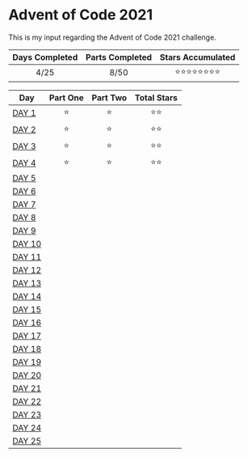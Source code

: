 # Advent of Code 2021
This is my input regarding the Advent of Code 2021 challenge.

| Days Completed | Parts Completed | Stars Accumulated |
| :------------: | :-------------: | :---------------: |
| 4/25           | 8/50            | :star::star::star::star::star::star::star::star: |

| Day                                             | Part One | Part Two | Total Stars   |
| ---------------------------------------------   | :------: | :------: | :-----------: |
| [DAY 1](https://adventofcode.com/2021/day/1)    | :star:   | :star:   | :star::star:  |
| [DAY 2](https://adventofcode.com/2021/day/2)    | :star:   | :star:   | :star::star:  |
| [DAY 3](https://adventofcode.com/2021/day/3)    | :star:   | :star:   | :star::star:  |
| [DAY 4](https://adventofcode.com/2021/day/4)    | :star:   | :star:   | :star::star:  |
| [DAY 5](https://adventofcode.com/2021/day/5)    |  |  |  |
| [DAY 6](https://adventofcode.com/2021/day/6)    |  |  |  |
| [DAY 7](https://adventofcode.com/2021/day/7)    |  |  |  |
| [DAY 8](https://adventofcode.com/2021/day/8)    |  |  |  |
| [DAY 9](https://adventofcode.com/2021/day/9)    |  |  |  |
| [DAY 10](https://adventofcode.com/2021/day/10)  |  |  |  |
| [DAY 11](https://adventofcode.com/2021/day/11)  |  |  |  |
| [DAY 12](https://adventofcode.com/2021/day/12)  |  |  |  |
| [DAY 13](https://adventofcode.com/2021/day/13)  |  |  |  |
| [DAY 14](https://adventofcode.com/2021/day/14)  |  |  |  |
| [DAY 15](https://adventofcode.com/2021/day/15)  |  |  |  |
| [DAY 16](https://adventofcode.com/2021/day/16)  |  |  |  |
| [DAY 17](https://adventofcode.com/2021/day/17)  |  |  |  |
| [DAY 18](https://adventofcode.com/2021/day/18)  |  |  |  |
| [DAY 19](https://adventofcode.com/2021/day/19)  |  |  |  |
| [DAY 20](https://adventofcode.com/2021/day/20)  |  |  |  |
| [DAY 21](https://adventofcode.com/2021/day/21)  |  |  |  |
| [DAY 22](https://adventofcode.com/2021/day/22)  |  |  |  |
| [DAY 23](https://adventofcode.com/2021/day/23)  |  |  |  |
| [DAY 24](https://adventofcode.com/2021/day/24)  |  |  |  |
| [DAY 25](https://adventofcode.com/2021/day/25)  |  |  |  |
